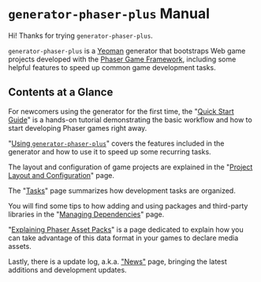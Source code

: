 `generator-phaser-plus` Manual
==============================

Hi! Thanks for trying `generator-phaser-plus`.

`generator-phaser-plus` is a [Yeoman](http://yeoman.io/) generator that bootstraps Web game projects developed with the [Phaser Game Framework](http://phaser.io/), including some helpful features to speed up common game development tasks.


Contents at a Glance
--------------------

For newcomers using the generator for the first time, the "[Quick Start Guide][1]" is a hands-on tutorial demonstrating the basic workflow and how to start developing Phaser games right away.

"[Using `generator-phaser-plus`][2]" covers the features included in the generator and how to use it to speed up some recurring tasks.

The layout and configuration of game projects are explained in the "[Project Layout and Configuration][3]" page.

The "[Tasks][4]" page summarizes how development tasks are organized.

You will find some tips to how adding and using packages and third-party libraries in the "[Managing Dependencies][5]" page.

"[Explaining Phaser Asset Packs][6]" is a page dedicated to explain how you can take advantage of this data format in your games to declare media assets.

Lastly, there is a update log, a.k.a. ["News"][7] page, bringing the latest additions and development updates.


<!--  -->

[1]: quick-start-guide.md
[2]: generator.md
[3]: project-layout.md
[4]: tasks.md
[5]: managing-dependencies.md
[6]: asset-packs.md
[7]: news.md
